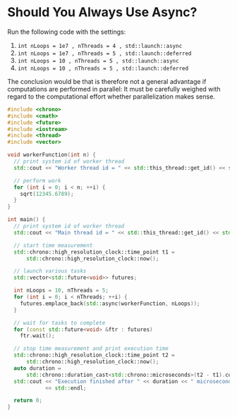 # Should You Always Use Async?

Run the following code with the settings:

1. `int nLoops = 1e7 , nThreads = 4 , std::launch::async`
2. `int nLoops = 1e7 , nThreads = 5 , std::launch::deferred`
3. `int nLoops = 10 , nThreads = 5 , std::launch::async`
4. `int nLoops = 10 , nThreads = 5 , std::launch::deferred`

The conclusion would be that is therefore not a general advantage if
computations are performed in parallel: It must be carefully weighed with
regard to the computational effort whether parallelization makes sense.

```cpp
#include <chrono>
#include <cmath>
#include <future>
#include <iostream>
#include <thread>
#include <vector>

void workerFunction(int n) {
  // print system id of worker thread
  std::cout << "Worker thread id = " << std::this_thread::get_id() << std::endl;

  // perform work
  for (int i = 0; i < n; ++i) {
    sqrt(12345.6789);
  }
}

int main() {
  // print system id of worker thread
  std::cout << "Main thread id = " << std::this_thread::get_id() << std::endl;

  // start time measurement
  std::chrono::high_resolution_clock::time_point t1 =
      std::chrono::high_resolution_clock::now();

  // launch various tasks
  std::vector<std::future<void>> futures;

  int nLoops = 10, nThreads = 5;
  for (int i = 0; i < nThreads; ++i) {
    futures.emplace_back(std::async(workerFunction, nLoops));
  }

  // wait for tasks to complete
  for (const std::future<void> &ftr : futures)
    ftr.wait();

  // stop time measurement and print execution time
  std::chrono::high_resolution_clock::time_point t2 =
      std::chrono::high_resolution_clock::now();
  auto duration =
      std::chrono::duration_cast<std::chrono::microseconds>(t2 - t1).count();
  std::cout << "Execution finished after " << duration << " microseconds"
            << std::endl;

  return 0;
}
```
